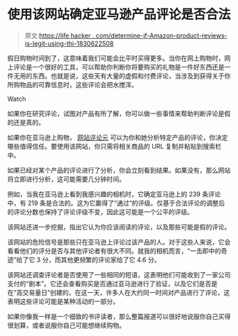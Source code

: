 # 使用该网站确定亚马逊产品评论是否合法

> 原文:[https://life hacker . com/determine-if-Amazon-product-reviews-is-legit-using-thi-1830622508](https://lifehacker.com/determine-if-amazon-product-reviews-are-legit-using-thi-1830622508)

假日购物时间到了，这意味着我们可能会比平时买得更多。当你在网上购物时，网上评论是一个很好的工具，可以帮助你判断你将要购买的礼物是一件好东西还是一件无用的东西。也就是说，这些天有大量的虚假和付费评论，当涉及到获得关于你所购物品的可靠信息时，这些评论会把水搅浑。

Watch

如果你在研究评论，试图对产品有所了解，你可以做一些事情来帮助判断评论是假的还是真的。

如果你在亚马逊上购物， [网站评论元](https://reviewmeta.com/) 可以为你和她分析特定产品的评论，你决定哪些值得信任。要使用该网站，你只需将相关商品的 URL 复制并粘贴到搜索栏中。

如果已经对某个产品的评论进行了分析，你会立刻看到结果。如果没有，那么网站将立即进行分析，这可能需要几分钟时间。

例如，当我在亚马逊上看到我感兴趣的相机时，它确定亚马逊上的 239 条评论中，有 219 条是合法的。这为它赢得了“通过”的评级。仅基于合法评论的调整后的评论分数也保持了评论评级不变，因此这可能是一个公平的评级。

该网站还进一步挖掘，指出它认为你应该阅读的评论，以及那些可能是假的评论。

该网站的危险信号是那些只在亚马逊上评论过该产品的人。对于这些人来说，它会看看他们的评分是否与其他评论者有很大不同。就我的相机而言，“一击即中的奇迹”给了它 3 分，而其他更频繁的评论家给了它 4.6 分。

该网站还调查评论者是否使用了一些相同的短语，这表明他们可能收到了一家公司支付的“剧本”。它还会查看购买是否通过亚马逊进行了验证，以及它们是否是在“高交易量日”创建的，在这一天，许多人在大约同一时间对产品进行了评论，这表明这些评论可能是某种活动的一部分。

如果你像我一样是一个细致的书评读者，那么整篇报道可以很好地说服你自己买得很划算，或者说服你自己可能想继续购物。